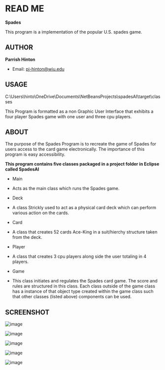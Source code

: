 # READ ME

**Spades**

This program is a implementation of the popular U.S. spades game.

## AUTHOR

**Parrish Hinton**
* Email: pj-hinton@wiu.edu

## USAGE

C:\Users\hinto\OneDrive\Documents\NetBeansProjects\spadesAI\target\classes

This Program is formatted as a non Graphic User Interface that exhibits a four player Spades game
with one user and three cpu players.

## ABOUT

The purpose of the Spades Program is to recreate the game of Spades 
for users access to the card game electronically. The importance of this program is easy accessibility. 

**This program contains five classes packaged in a project folder in Eclipse called SpadesAI**  

* Main

- Acts as the main class which runs the Spades game.

* Deck

- A class Strickly used to act as a physical card deck which can perform various action on the cards.

* Card

- A class that creates 52 cards Ace-King in a suit/hierchy structure taken from the deck.

* Player

- A class that creates 3 cpu players along side the user totaling in 4 players.

* Game 

- This class initiates and regulates the Spades card game. The score and rules are structured in this class. Each class outside of the game class has a instance of that object type created within the game class such that other classes (listed above) components can be used.

## SCREENSHOT

![image](https://github.com/djmitch44/SpadesGame/assets/55515486/3f449976-3931-4786-833b-70ef47606d7f)

![image](https://github.com/djmitch44/SpadesGame/assets/55515486/305e7edc-f01c-447f-ac47-2a9da3d7ccfe)

![image](https://github.com/djmitch44/SpadesGame/assets/55515486/f6f22d33-c50a-4aab-b850-1091c7510fb2)

![image](https://github.com/djmitch44/SpadesGame/assets/55515486/303c03b3-743a-4df6-8b27-3641db90279c)

![image](https://github.com/djmitch44/SpadesGame/assets/55515486/822fe3f0-0482-4dd3-a8ca-84451e381622)


